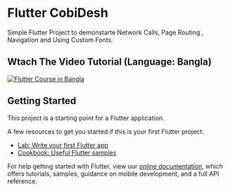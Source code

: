 # Flutter CobiDesh

Simple Flutter Project to demonstarte Network Calls, Page Routing , Navigation and Using Custom Fonts.

## Wtach The Video Tutorial (Language: Bangla)
[![Flutter Course in Bangla](https://i.ibb.co/XZd3WkS/flutter-prohect-bangla.png)](https://www.youtube.com/watch?v=BlTgaznwl3w)

## Getting Started

This project is a starting point for a Flutter application.

A few resources to get you started if this is your first Flutter project:

- [Lab: Write your first Flutter app](https://flutter.dev/docs/get-started/codelab)
- [Cookbook: Useful Flutter samples](https://flutter.dev/docs/cookbook)

For help getting started with Flutter, view our
[online documentation](https://flutter.dev/docs), which offers tutorials,
samples, guidance on mobile development, and a full API reference.
